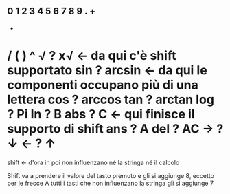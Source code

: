 0
1
2
3
4
5
6
7
8
9
.
+
-
*
/
(
)
^
√ ? x√ <- da qui c'è shift supportato
sin ? arcsin <- da qui le componenti occupano più di una lettera
cos ? arccos
tan ? arctan
log ? Pi
ln ? B
abs ? C <- qui finisce il supporto di shift
ans ? A
del ? AC
→ ? ↓
← ? ↑
=
shift <- d'ora in poi non influenzano né la stringa né il calcolo

Shift va a prendere il valore del tasto premuto e gli si aggiunge 8, eccetto per le frecce
A tutti i tasti che non influenzano la stringa gli si aggiunge 7
